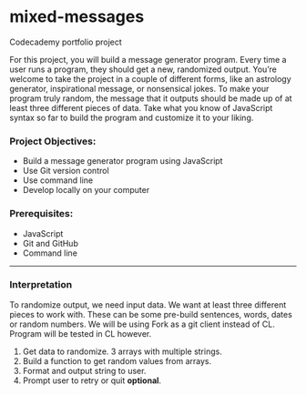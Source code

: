 # mixed-messages

Codecademy portfolio project

For this project, you will build a message generator program. Every time a user runs a program, they should get a new, randomized output. You’re welcome to take the project in a couple of different forms, like an astrology generator, inspirational message, or nonsensical jokes. To make your program truly random, the message that it outputs should be made up of at least three different pieces of data. Take what you know of JavaScript syntax so far to build the program and customize it to your liking.

### Project Objectives:

- Build a message generator program using JavaScript
- Use Git version control
- Use command line
- Develop locally on your computer

### Prerequisites:

- JavaScript
- Git and GitHub
- Command line

---

### Interpretation

To randomize output, we need input data. We want at least three different pieces to work with. These can be some pre-build sentences, words, dates or random numbers. We will be using Fork as a git client instead of CL. Program will be tested in CL however.

1. Get data to randomize. 3 arrays with multiple strings.
2. Build a function to get random values from arrays.
3. Format and output string to user.
4. Prompt user to retry or quit **optional**.
